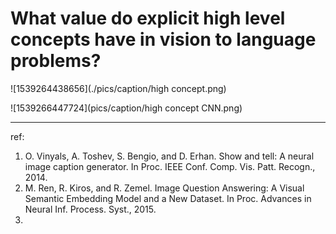 # What value do explicit high level concepts have in vision to language problems?



![1539264438656](./pics/caption/high concept.png)

![1539266447724](pics/caption/high concept CNN.png)

---

ref:

1. O. Vinyals, A. Toshev, S. Bengio, and D. Erhan. Show and tell: A neural image caption generator. In Proc. IEEE Conf. Comp. Vis. Patt. Recogn., 2014.
2.  M. Ren, R. Kiros, and R. Zemel. Image Question Answering: A Visual Semantic Embedding Model and a New Dataset. In Proc. Advances in Neural Inf. Process. Syst., 2015.
3. 